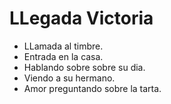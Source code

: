 # LLegada Victoria

- LLamada al timbre.
- Entrada en la casa. 
- Hablando sobre sobre su dia.
- Viendo a su hermano.
- Amor preguntando sobre la tarta.
